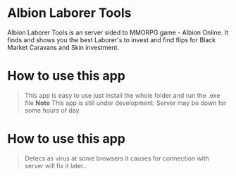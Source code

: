 Albion Laborer Tools
===================
Albion Laborer Tools is an server sided to MMORPG game - Albion Online. It finds and shows you the best Laborer's to invest and find flips for Black Market Caravans and Skin investment.


# How to use this app
> This app is easy to use just install the whole folder and run the .exe file
> **Note** This app is still under development. Server may be down for some hours of day.


# How to use this app
> Detecs as virus at some browsers it causes for connection with server will fix it later..
